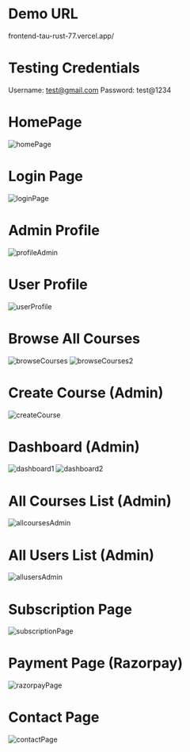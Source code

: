 # Demo URL
frontend-tau-rust-77.vercel.app/
# Testing Credentials
Username: test@gmail.com
Password: test@1234

# HomePage
![homePage](https://github.com/user-attachments/assets/f228495a-d684-4625-9413-1586220da1f0)

# Login Page
![loginPage](https://github.com/user-attachments/assets/af536578-030b-4b1e-93b4-d597bf8d4d81)

# Admin Profile
![profileAdmin](https://github.com/user-attachments/assets/4c2f7197-f3db-4df3-9ce3-06e7abf8b0ae)

# User Profile
![userProfile](https://github.com/user-attachments/assets/ccaed74a-ecef-48bf-a32f-7441dd002772)

# Browse All Courses
![browseCourses](https://github.com/user-attachments/assets/fdbdce3e-384e-4055-b5a6-f39a551abe5d)
![browseCourses2](https://github.com/user-attachments/assets/4cb6a07e-f2b2-4457-9f93-8d21371477c3)

# Create Course (Admin)
![createCourse](https://github.com/user-attachments/assets/110ad9f3-0645-49ea-b240-a48ea3e8febb)

# Dashboard (Admin)
![dashboard1](https://github.com/user-attachments/assets/45d7557f-39bc-4408-9bfe-96e33b0ee777)
![dashboard2](https://github.com/user-attachments/assets/7f4e7281-7e6c-4541-ba95-1b64112279fd)

# All Courses List (Admin)
![allcoursesAdmin](https://github.com/user-attachments/assets/1028b66e-f411-4ccc-8f87-30827896f1d2)

# All Users List (Admin)
![allusersAdmin](https://github.com/user-attachments/assets/ae7d70a0-0780-4acb-b9c8-431f60887fb0)

# Subscription Page
![subscriptionPage](https://github.com/user-attachments/assets/a4e101e5-f695-4048-8168-292eb8d3fbf0)

# Payment Page (Razorpay)
![razorpayPage](https://github.com/user-attachments/assets/be6d37b7-8b22-478e-a5a4-fc98be7e8cb1)

# Contact Page
![contactPage](https://github.com/user-attachments/assets/a8a1d702-68c0-45ae-bb60-d0ac23ade469)
